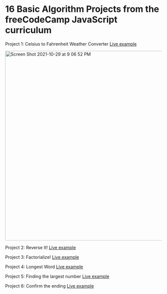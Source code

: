 # 16 Basic Algorithm Projects from the freeCodeCamp JavaScript curriculum

Project 1: Celsius to Fahrenheit Weather Converter [Live example](https://codepen.io/jessica-wilkins/full/LYWVbbW)  

<img width="612" alt="Screen Shot 2021-10-29 at 9 06 52 PM" src="https://user-images.githubusercontent.com/67210629/139519619-2cca1e06-972c-4970-aeb9-7e2509fcf72b.png">


Project 2: Reverse It! [Live example]()

Project 3: Factorialize! [Live example]()

Project 4: Longest Word [Live example]()

Project 5: Finding the largest number [Live example]()

Project 6: Confirm the ending [Live example]()
